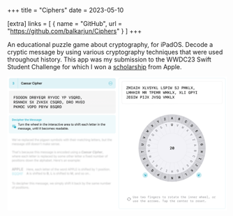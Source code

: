 +++
title = "Ciphers"
date = 2023-05-10

[extra]
links = [
    { name = "GitHub", url = "https://github.com/balkarjun/Ciphers" }
]
+++

An educational puzzle game about cryptography, for iPadOS. Decode a cryptic message by using various cryptography techniques that were used throughout history. This app was my submission to the WWDC23 Swift Student Challenge for which I won a [scholarship](https://www.wwdcscholars.com/s/DA1B4132-19BD-4457-9B59-845BE5C03FF8/2023) from Apple.

![Screenshot showing a Pigpen cipher](ciphers.png)